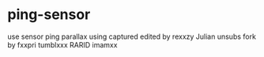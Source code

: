 # ping-sensor
use sensor ping parallax using captured
edited by rexxzy
Julian
unsubs
fork by fxxpri
tumblxxx
RARID
imamxx

